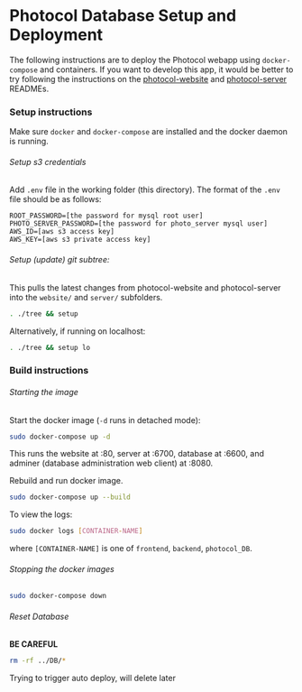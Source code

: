 # Photocol Database Setup and Deployment
The following instructions are to deploy the Photocol webapp using `docker-compose` and containers. If you want to develop this app, it would be better to try following the instructions on the [photocol-website][1] and [photocol-server][2] READMEs.

### Setup instructions
Make sure `docker` and `docker-compose` are installed and the docker daemon is running.

###### Setup s3 credentials
Add `.env` file in the working folder (this directory). The format of the `.env` file should be as follows:
```env
ROOT_PASSWORD=[the password for mysql root user]
PHOTO_SERVER_PASSWORD=[the password for photo_server mysql user]
AWS_ID=[aws s3 access key]
AWS_KEY=[aws s3 private access key]
```

###### Setup (update) git subtree:
This pulls the latest changes from photocol-website and photocol-server into the `website/` and `server/` subfolders.
```bash
. ./tree && setup
```

Alternatively, if running on localhost:
```bash
. ./tree && setup lo
```

### Build instructions
###### Starting the image
Start the docker image (`-d` runs in detached mode):
```bash
sudo docker-compose up -d
```
This runs the website at :80, server at :6700, database at :6600, and adminer (database administration web client) at :8080.

Rebuild and run docker image.
```bash
sudo docker-compose up --build
```

To view the logs:
```bash
sudo docker logs [CONTAINER-NAME]
```
where `[CONTAINER-NAME]` is one of `frontend`, `backend`, `photocol_DB`.

###### Stopping the docker images
```bash
sudo docker-compose down
```

###### Reset Database
**BE CAREFUL**
```bash
rm -rf ../DB/*
```

[1]: https://github.com/photocol/photocol-website
[2]: https://github.com/photocol/photocol-server

Trying to trigger auto deploy, will delete later
